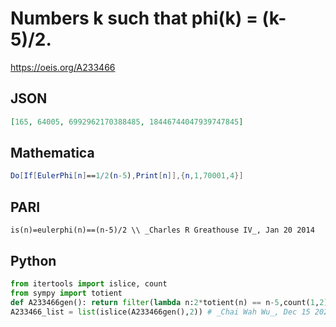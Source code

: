 # Numbers k such that phi\(k\) \= \(k\-5\)/2\.
https://oeis.org/A233466
## JSON
```JSON
[165, 64005, 6992962170388485, 18446744047939747845]
```
## Mathematica
```Mathematica
Do[If[EulerPhi[n]==1/2(n-5),Print[n]],{n,1,70001,4}]
```
## PARI
```PARI
is(n)=eulerphi(n)==(n-5)/2 \\ _Charles R Greathouse IV_, Jan 20 2014
```
## Python
```Python
from itertools import islice, count
from sympy import totient
def A233466gen(): return filter(lambda n:2*totient(n) == n-5,count(1,2))
A233466_list = list(islice(A233466gen(),2)) # _Chai Wah Wu_, Dec 15 2021
```
